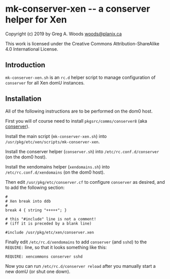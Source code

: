 # mk-conserver-xen -- a conserver helper for Xen

Copyright (c) 2019 by Greg A. Woods <woods@planix.ca>

This work is licensed under the Creative Commons Attribution-ShareAlike
4.0 International License.

## Introduction

`mk-conserver-xen.sh` is an `rc.d` helper script to manage configuration
of `conserver` for all Xen domU instances.

## Installation

All of the following instructions are to be performed on the dom0 host.

First you will of course need to install `pkgsrc/comms/conserver8` (aka
[conserver](http://www.conserver.com/)).

Install the main script (`mk-conserver-xen.sh`) into
`/usr/pkg/etc/xen/scripts/mk-conserver-xen`.

Install the conserver helper (`conserver.sh`) into
`/etc/rc.conf.d/conserver` (on the dom0 host).

Install the xendomains helper (`xendomains.sh`) into
`/etc/rc.conf.d/xendomains` (on the dom0 host).

Then edit `/usr/pkg/etc/conserver.cf` to configure `conserver` as
desired, and to add the following section:

	#
	# Xen break into ddb
	#
	break 4 { string "+++++"; }
	
	# this "#include" line is not a comment!
	# (iff it is preceded by a blank line)
	
	#include /usr/pkg/etc/xen/conserver.xen

Finally edit `/etc/rc.d/xendomains` to add `conserver` (and `sshd`) to
the `REQUIRE:` line, so that it looks something like this:

	REQUIRE: xencommons conserver sshd

Now you can run `/etc/rc.d/conserver reload` after you manually start a
new domU (or shut one down).
